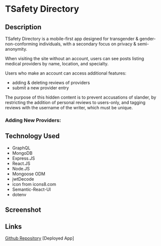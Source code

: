 # TSafety Directory

## Description

TSafety Directory is a mobile-first app designed for transgender & gender-non-conforming individuals, with a secondary focus on privacy & semi-anonymity.

When visiting the site without an account, users can see posts listing medical providers by name, location, and specialty.

Users who make an account can access additional features:
- adding & deleting reviews of providers
- submit a new provider entry

The purpose of this hidden content is to prevent accusations of slander, by restricting the addition of personal reviews to users-only, and tagging reviews with the username of the writer, which must be unique.

### Adding New Providers:

<!-- When entering a new provider, the only required field is 'Provider Name'.  Many professionals may practice in multiple locations, or the user may not know their current whereabouts & specialties.

Upons submission, the page will refresh; if you did not include a name, the post will not appear or be added to the database.
 -->


## Technology Used

- GraphQL
- MongoDB
- Express.JS
- React.JS
- Node.JS
- Mongoose ODM
- jwtDecode
- icon from icons8.com
- Semantic-React-UI
- dotenv




## Screenshot


## Links
[Github Repository](https://github.com/londonlast21/final)
[Deployed App]